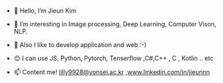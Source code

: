 - 👏 Hello, I’m Jieun Kim 
- 🌟 I’m interesting in Image processing, Deep Learning, Computer Vison, NLP.
- 🌟 Also I like to develop application and web :-)

- 😊 I can use JS, Python, Pytorch, Tenserflow ,C#,C++ , C , Kotlin .. etc

- 📫 Content me! lilly9928@yonsei.ac.kr ,www.linkedin.com/in/jieunnn

<!---
lilly9928/lilly9928 is a ✨ special ✨ repository because its `README.md` (this file) appears on your GitHub profile.
You can click the Preview link to take a look at your changes.
--->
